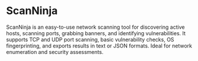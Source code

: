 # ScanNinja
ScanNinja is an easy-to-use network scanning tool for discovering active hosts, scanning ports, grabbing banners, and identifying vulnerabilities. It supports TCP and UDP port scanning, basic vulnerability checks, OS fingerprinting, and exports results in text or JSON formats. Ideal for network enumeration and security assessments.
